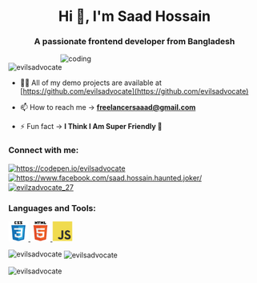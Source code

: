 <h1 align="center">Hi 👋, I'm Saad Hossain</h1>
<h3 align="center">A passionate frontend developer from Bangladesh</h3>

<img align="right" alt="coding" width="400"  src="https://thumbs.gfycat.com/DevotedAchingAnhinga-max-1mb.gif">

<p align="left"> <img src="https://komarev.com/ghpvc/?username=evilsadvocate&label=Profile%20views&color=0e75b6&style=flat" alt="evilsadvocate" /> </p>

- 👨‍💻 All of my demo projects are available at [https://github.com/evilsadvocate](https://github.com/evilsadvocate)

- 📫 How to reach me -> **freelancersaaad@gmail.com**

- ⚡ Fun fact -> **I Think I Am Super Friendly 🤗**

<h3 align="left">Connect with me:</h3>
<p align="left">
<a href="https://codepen.io/https://codepen.io/evilsadvocate" target="blank"><img align="center" src="https://raw.githubusercontent.com/rahuldkjain/github-profile-readme-generator/master/src/images/icons/Social/codepen.svg" alt="https://codepen.io/evilsadvocate" height="30" width="40" /></a>
<a href="https://fb.com/https://www.facebook.com/saad.hossain.haunted.joker/" target="blank"><img align="center" src="https://raw.githubusercontent.com/rahuldkjain/github-profile-readme-generator/master/src/images/icons/Social/facebook.svg" alt="https://www.facebook.com/saad.hossain.haunted.joker/" height="30" width="40" /></a>
<a href="https://instagram.com/evilzadvocate_27" target="blank"><img align="center" src="https://raw.githubusercontent.com/rahuldkjain/github-profile-readme-generator/master/src/images/icons/Social/instagram.svg" alt="evilzadvocate_27" height="30" width="40" /></a>
</p>

<h3 align="left">Languages and Tools:</h3>
<p align="left"> <a href="https://www.w3schools.com/css/" target="_blank" rel="noreferrer"> <img src="https://raw.githubusercontent.com/devicons/devicon/master/icons/css3/css3-original-wordmark.svg" alt="css3" width="40" height="40"/> </a> <a href="https://www.w3.org/html/" target="_blank" rel="noreferrer"> <img src="https://raw.githubusercontent.com/devicons/devicon/master/icons/html5/html5-original-wordmark.svg" alt="html5" width="40" height="40"/> </a> <a href="https://developer.mozilla.org/en-US/docs/Web/JavaScript" target="_blank" rel="noreferrer"> <img src="https://raw.githubusercontent.com/devicons/devicon/master/icons/javascript/javascript-original.svg" alt="javascript" width="40" height="40"/> </a> </p>

<p><img align="left" src="https://github-readme-stats.vercel.app/api/top-langs?username=evilsadvocate&show_icons=true&locale=en&layout=compact" alt="evilsadvocate" /></p>

<p>&nbsp;<img align="center" src="https://github-readme-stats.vercel.app/api?username=evilsadvocate&show_icons=true&locale=en" alt="evilsadvocate" /></p>

<p><img align="center" src="https://github-readme-streak-stats.herokuapp.com/?user=evilsadvocate&" alt="evilsadvocate" /></p>
